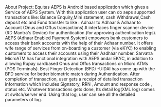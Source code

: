 About Project:
    Equitas AEPS is Android based application which gives a Service of AEPS System. With this application user can do aeps supported transactions like: Balance Enquiry,Mini statement, cash Withdrawal,Cash deposit etc and Fund transfer tx like : Adhaar to Adhaar & Adhaar to Account (Onus and Offus transactions).It interfaces finger scanner device (RD Mantra's Device) for authentication.(for approving authentication legs).
    AEPS (Adhaar Enabled Payment System) empowers bank customers to access their bank accounts with the help of their Adhaar number. It offers wife range of services from on-boarding a customer (via eKYC) to enabling customers to access their accounts using their Aadhaar number. 
    Sarvatra MicroATM has functional integration with AEPS andar EKYC, in addition to allowing Rupay cardbased Onus and Offus transactions on Micro ATMs (POS Terminals).
    Best Finger Detection (BFD) -UIDAI has come up with the BFD service for better biometric match during Authentication.
    After completion of transaction, user gets a receipt of detailed transaction information which includes Signatory, RRN , Amount and response code , status etc.
    Whatever transactions gets done, Its detail log(XML log) comes at switch/server end.
    Using that log, user can see all the detailed parameters of log.

